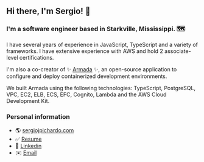 ## Hi there, I'm Sergio! 👋
### I'm a software engineer based in Starkville, Mississippi. 🗺️

I have several years of experience in JavaScript, TypeScript and a variety of frameworks. I have extensive experience with AWS and hold 2 associate-level certifications. 

I'm also a co-creator of ✨ [Armada](https://team-armada.github.io/) ✨, an open-source application to configure and deploy containerized development environments. 

We built Armada using the following technologies: TypeScript, PostgreSQL, VPC, EC2, ELB, ECS, EFC, Cognito, Lambda and the AWS Cloud Development Kit. 

### Personal information
- 🌎 [sergiojpichardo.com](https://sergiojpichardo.com/)
- ✅ [Resume](https://sergiojpichardo.com/static/files/resume-sergio-pichardo.pdf)
- 👔 [Linkedin](https://www.linkedin.com/in/sergiopichardo/) 
- ✉️ [Email](hello@sergiojpichardo.com)


<!--
**sergiopichardo/sergiopichardo** is a ✨ _special_ ✨ repository because its `README.md` (this file) appears on your GitHub profile.

Here are some ideas to get you started:

- 🔭 I’m currently working on ...
- 🌱 I’m currently learning ...
- 👯 I’m looking to collaborate on ...
- 🤔 I’m looking for help with ...
- 💬 Ask me about ...
- 📫 How to reach me: ...
- 😄 Pronouns: ...
- ⚡ Fun fact: ...
-->
